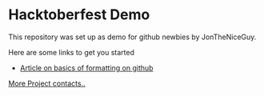 # Hacktoberfest Demo

This repository was set up as demo for github newbies by JonTheNiceGuy. 

Here are some links to get you started

* [Article on basics of formatting on github](https://help.github.com/en/articles/basic-writing-and-formatting-syntax)

[More Project contacts..](misc/Contacts.md)
